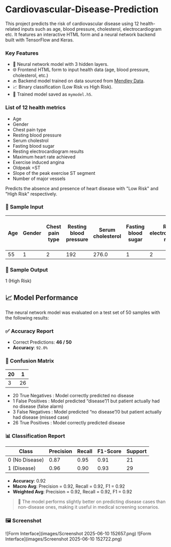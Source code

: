 # Cardiovascular-Disease-Prediction
This project predicts the risk of cardiovascular disease using 12 health-related inputs such as age, blood pressure, cholesterol, electrocardiogram etc. It features an interactive HTML form and a neural network backend built with TensorFlow and Keras.

### Key Features
- 🧠 Neural network model with 3 hidden layers.
- 🌐 Frontend HTML form to input health data (age, blood pressure, cholesterol, etc.)
- 🔙 Backend model trained on data sourced from [Mendley Data](https://data.mendeley.com/datasets/dzz48mvjht/1).
- 📈 Binary classification (Low Risk vs High Risk).
- 💾 Trained model saved as `mymodel.h5`.

### List of 12 health metrics
- Age
- Gender
- Chest pain type
- Resting blood pressure
- Serum cholestrol
- Fasting blood sugar
- Resting electrocardiogram results
- Maximum heart rate achieved
- Exercise induced angina
- Oldpeak =ST
- Slope of the peak exercise ST segment
- Number of major vessels

Predicts the absence and presence of heart disease with "Low Risk" and "High Risk" respectively.

### 🧪 Sample Input

| Age | Gender | Chest pain type | Resting blood pressure | Serum cholesterol | Fasting blood sugar | Resting electrocardiogram results | Maximum heart rate achieved | Exercise induced angina | Oldpeak =ST | Slope of the peak exercise ST segement | Number of major vessels |
|-----|--------|--------|--------|-------|--------|-------------|---------|--------|------|--------|----------|
| 55  | 1      | 2    | 192     | 276.0   | 1     | 2           | 188       | 0      | 0.0   | 2      | 2     |

### 🎯 Sample Output
1 (High Risk)

## 📈 Model Performance

The neural network model was evaluated on a test set of 50 samples with the following results:

### ✅ Accuracy Report

- Correct Predictions: **46 / 50**
- **Accuracy**: `92.0%`

### 🧮 Confusion Matrix

  | 20 | 1 |
  |----|----|
  | 3  | 26|
- 20 True Negatives : Model correctly predicted no disease
- 1 False Positives : Model predicted “disease”/1 but patient actually had no disease (false alarm)
- 3 False Negatives : Model predicted “no disease”/0 but patient actually had disease (missed case)
- 26 True Positives : Model correctly predicted disease

### 📊 Classification Report

| Class | Precision | Recall | F1-Score | Support |
|-------|-----------|--------|----------|---------|
| 0 (No Disease) | 0.87 | 0.95 | 0.91 | 21 |
| 1 (Disease)    | 0.96 | 0.90 | 0.93 | 29 |

- **Accuracy**: 0.92  
- **Macro Avg**: Precision = 0.92, Recall = 0.92, F1 = 0.92  
- **Weighted Avg**: Precision = 0.92, Recall = 0.92, F1 = 0.92

> 📌 The model performs slightly better on predicting disease cases than non-disease ones, making it useful in medical screening scenarios.

### 🖼️ Screenshot
 ![Form Interface](images/Screenshot 2025-06-10 152657.png)
 ![Form Interface](images/Screenshot 2025-06-10 152722.png)

